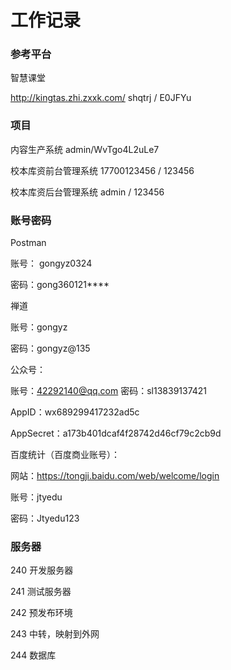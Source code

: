 # 工作记录

### 参考平台

智慧课堂

http://kingtas.zhi.zxxk.com/	shqtrj / E0JFYu

### 项目

内容生产系统				  admin/WvTgo4L2uLe7

校本库资前台管理系统		   17700123456 / 123456

校本库资后台管理系统		   admin / 123456 

### 账号密码

Postman  

账号： gongyz0324

密码：gong360121****

禅道

账号：gongyz

密码：gongyz@135

公众号：

账号：42292140@qq.com   密码：sl13839137421

AppID：wx689299417232ad5c

AppSecret：a173b401dcaf4f28742d46cf79c2cb9d

百度统计（百度商业账号）：

网站：https://tongji.baidu.com/web/welcome/login

账号：jtyedu

密码：Jtyedu123

### 服务器

240	开发服务器

241	测试服务器

242    预发布环境

243	中转，映射到外网

244	数据库